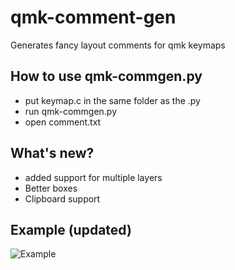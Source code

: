 # qmk-comment-gen
Generates fancy layout comments for qmk keymaps 

## How to use qmk-commgen.py
+ put keymap.c in the same folder as the .py 
+ run qmk-commgen.py 
+ open comment.txt

## What's new?
+ added support for multiple layers
+ Better boxes
+ Clipboard support

## Example (updated)
![Example](https://i.imgur.com/DtWHOUD.gif)
